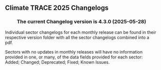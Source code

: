 ## Climate TRACE 2025 Changelogs

<h3 align="center">The current Changelog version is 4.3.0 (2025-05-28)</h3>

Individual sector changelogs for each monthly release can be found in their respective version folder with all the sector changelogs combined into a pdf.

Sectors with no updates in monthly releases will have no information provided in one, or many, of the data fields provided for each sector: 
Added; Changed; Deprecated; Fixed; Known Issues.
